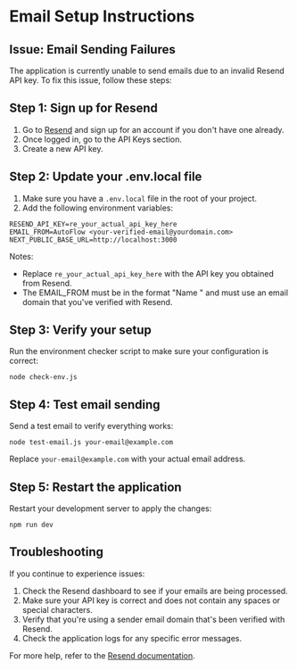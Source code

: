 # Email Setup Instructions

## Issue: Email Sending Failures

The application is currently unable to send emails due to an invalid Resend API key. To fix this issue, follow these steps:

## Step 1: Sign up for Resend

1. Go to [Resend](https://resend.com) and sign up for an account if you don't have one already.
2. Once logged in, go to the API Keys section.
3. Create a new API key.

## Step 2: Update your .env.local file

1. Make sure you have a `.env.local` file in the root of your project.
2. Add the following environment variables:

```
RESEND_API_KEY=re_your_actual_api_key_here
EMAIL_FROM=AutoFlow <your-verified-email@yourdomain.com>
NEXT_PUBLIC_BASE_URL=http://localhost:3000
```

Notes:
- Replace `re_your_actual_api_key_here` with the API key you obtained from Resend.
- The EMAIL_FROM must be in the format "Name <email>" and must use an email domain that you've verified with Resend.

## Step 3: Verify your setup

Run the environment checker script to make sure your configuration is correct:

```
node check-env.js
```

## Step 4: Test email sending

Send a test email to verify everything works:

```
node test-email.js your-email@example.com
```

Replace `your-email@example.com` with your actual email address.

## Step 5: Restart the application

Restart your development server to apply the changes:

```
npm run dev
```

## Troubleshooting

If you continue to experience issues:

1. Check the Resend dashboard to see if your emails are being processed.
2. Make sure your API key is correct and does not contain any spaces or special characters.
3. Verify that you're using a sender email domain that's been verified with Resend.
4. Check the application logs for any specific error messages.

For more help, refer to the [Resend documentation](https://resend.com/docs). 